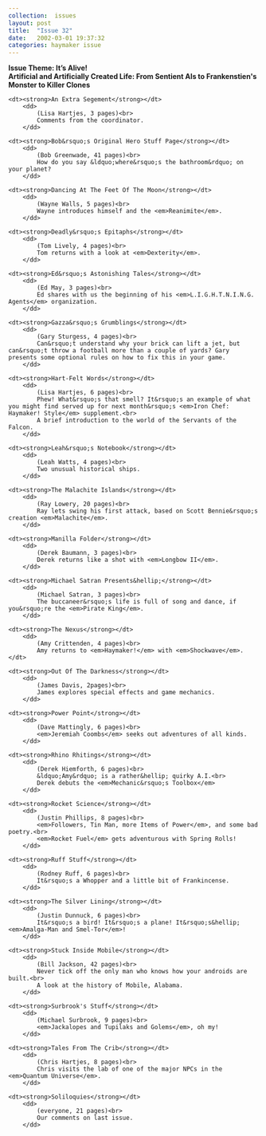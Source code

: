 ```yaml
---
collection:  issues
layout: post
title:  "Issue 32"
date:   2002-03-01 19:37:32
categories: haymaker issue
---
```


<dl>
	<dt class="theme"><strong>Issue Theme: It&rsquo;s Alive!<br>
	Artificial and Artificially Created Life: From Sentient AIs to Frankenstien's Monster to Killer Clones</theme></strong></dt>

	<dt><strong>An Extra Segement</strong></dt>
		<dd>
		 	(Lisa Hartjes, 3 pages)<br>
			Comments from the coordinator.
		</dd>

	<dt><strong>Bob&rsquo;s Original Hero Stuff Page</strong></dt>
		<dd>
		 	(Bob Greenwade, 41 pages)<br>
			How do you say &ldquo;where&rsquo;s the bathroom&rdquo; on your planet?
		</dd>

	<dt><strong>Dancing At The Feet Of The Moon</strong></dt>
		<dd>
		 	(Wayne Walls, 5 pages)<br>
			Wayne introduces himself and the <em>Reanimite</em>.
		</dd>

	<dt><strong>Deadly&rsquo;s Epitaphs</strong></dt>
		<dd>
		 	(Tom Lively, 4 pages)<br>
			Tom returns with a look at <em>Dexterity</em>.
		</dd>

	<dt><strong>Ed&rsquo;s Astonishing Tales</strong></dt>
		<dd>
		 	(Ed May, 3 pages)<br>
			Ed shares with us the beginning of his <em>L.I.G.H.T.N.I.N.G. Agents</em> organization.
		</dd>

	<dt><strong>Gazza&rsquo;s Grumblings</strong></dt>
		<dd>
		 	(Gary Sturgess, 4 pages)<br>
			Can&rsquo;t understand why your brick can lift a jet, but can&rsquo;t throw a football more than a couple of yards? Gary presents some optional rules on how to fix this in your game.
		</dd>

	<dt><strong>Hart-Felt Words</strong></dt>
		<dd>
		 	(Lisa Hartjes, 6 pages)<br>
			Phew! What&rsquo;s that smell? It&rsquo;s an example of what you might find served up for next month&rsquo;s <em>Iron Chef: Haymaker! Style</em> supplement.<br>
			A brief introduction to the world of the Servants of the Falcon.
		</dd>
	
	<dt><strong>Leah&rsquo;s Notebook</strong></dt>
		<dd>
		 	(Leah Watts, 4 pages)<br>
			Two unusual historical ships.
		</dd>

	<dt><strong>The Malachite Islands</strong></dt>
		<dd>
		 	(Ray Lowery, 20 pages)<br>
			Ray lets swing his first attack, based on Scott Bennie&rsquo;s creation <em>Malachite</em>.
		</dd>

	<dt><strong>Manilla Folder</strong></dt>
		<dd>
		 	(Derek Baumann, 3 pages)<br>
			Derek returns like a shot with <em>Longbow II</em>.
		</dd>

	<dt><strong>Michael Satran Presents&hellip;</strong></dt>
		<dd>
		 	(Michael Satran, 3 pages)<br>
			The buccaneer&rsquo;s life is full of song and dance, if you&rsquo;re the <em>Pirate King</em>.
		</dd>

	<dt><strong>The Nexus</strong></dt>
		<dd>
		 	(Amy Crittenden, 4 pages)<br>
			Amy returns to <em>Haymaker!</em> with <em>Shockwave</em>.</dt>

	<dt><strong>Out Of The Darkness</strong></dt>
		<dd>
		 	(James Davis, 2pages)<br>
			James explores special effects and game mechanics.
		</dd>
	
	<dt><strong>Power Point</strong></dt>
		<dd>
		 	(Dave Mattingly, 6 pages)<br>
			<em>Jeremiah Coombs</em> seeks out adventures of all kinds.
		</dd>
	
	<dt><strong>Rhino Rhitings</strong></dt>
		<dd>
		 	(Derek Hiemforth, 6 pages)<br>
			&ldquo;Amy&rdquo; is a rather&hellip; quirky A.I.<br>
			Derek debuts the <em>Mechanic&rsquo;s Toolbox</em>
		</dd>

	<dt><strong>Rocket Science</strong></dt>
		<dd>
		 	(Justin Phillips, 8 pages)<br>
			<em>Followers, Tin Man, more Items of Power</em>, and some bad poetry.<br>	
			<em>Rocket Fuel</em> gets adventurous with Spring Rolls!
		</dd>
	
	<dt><strong>Ruff Stuff</strong></dt>
		<dd>
		 	(Rodney Ruff, 6 pages)<br>
			It&rsquo;s a Whopper and a little bit of Frankincense.
		</dd>

	<dt><strong>The Silver Lining</strong></dt>
		<dd>
		 	(Justin Dunnuck, 6 pages)<br>
			It&rsquo;s a bird! It&rsquo;s a plane! It&rsquo;s&hellip; <em>Amalga-Man and Smel-Tor</em>!
		</dd>

	<dt><strong>Stuck Inside Mobile</strong></dt>
		<dd>
		 	(Bill Jackson, 42 pages)<br>
			Never tick off the only man who knows how your androids are built.<br>
			A look at the history of Mobile, Alabama.
		</dd>
	
	<dt><strong>Surbrook's Stuff</strong></dt>
		<dd>
		 	(Michael Surbrook, 9 pages)<br>
			<em>Jackalopes and Tupilaks and Golems</em>, oh my!
		</dd>
	
	<dt><strong>Tales From The Crib</strong></dt>
		<dd>
		 	(Chris Hartjes, 8 pages)<br>
			Chris visits the lab of one of the major NPCs in the <em>Quantum Universe</em>.
		</dd>

	<dt><strong>Soliloquies</strong></dt>
		<dd>
		 	(everyone, 21 pages)<br>
			Our comments on last issue.
		</dd>
		
</dl>